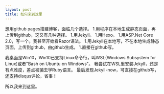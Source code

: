 ```yaml
---
layout: post
title: 如何来到这里
---
```


想用github pages搭建博客，面临几个选择。
1.用程序在本地生成静态页面，再上传到github，这又有几种选择。
    1.用Jekyll。
    1.用Hexo。
    1.用ASP.Net Core 2.0，写一个。我甚至开始看Razor语法。
1.用Jekyll在本地写，不在本地生成静态页面，上传到github，由github生成。
1.直接在github写。

我桌面是Win10，Win10已支持Linux命令行，叫WSL(Windows Subsystem for Linux)或者"Bash on Ubuntu on Windows"。
我尝试在WSL里安装Jekyll，还是有点难度，差点被骗去学Ruby语言。
最后发现Jekyll-now，可直接在github写，还支持disqus评论，省事！

所以我来到这里。
